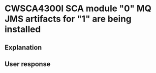 # CWSCA4300I SCA module "0" MQ JMS artifacts for "1" are being installed

## Explanation

## User response